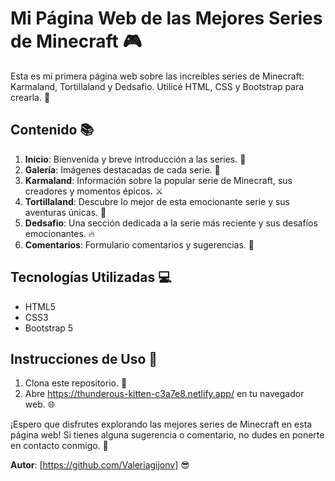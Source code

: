 # Mi Página Web de las Mejores Series de Minecraft 🎮

Esta es mi primera página web sobre las increíbles series de Minecraft: Karmaland, Tortillaland y Dedsafio. Utilicé HTML, CSS y Bootstrap para crearla. 🚀

## Contenido 📚

1. **Inicio**: Bienvenida y breve introducción a las series. 🏰
2.  **Galería**: Imágenes destacadas de cada serie. 📸
3. **Karmaland**: Información sobre la popular serie de Minecraft, sus creadores y momentos épicos. ⚔️
4. **Tortillaland**: Descubre lo mejor de esta emocionante serie y sus aventuras únicas. 🌮
5. **Dedsafio**: Una sección dedicada a la serie más reciente y sus desafíos emocionantes. 🔥
6. **Comentarios**: Formulario comentarios y sugerencias. 📩

## Tecnologías Utilizadas 💻

- HTML5
- CSS3
- Bootstrap 5

## Instrucciones de Uso 📝

1. Clona este repositorio. 📁
2. Abre https://thunderous-kitten-c3a7e8.netlify.app/ en tu navegador web. 🌐

¡Espero que disfrutes explorando las mejores series de Minecraft en esta página web! Si tienes alguna sugerencia o comentario, no dudes en ponerte en contacto conmigo. 🤗

**Autor**: [https://github.com/Valeriagijonv] 😎


